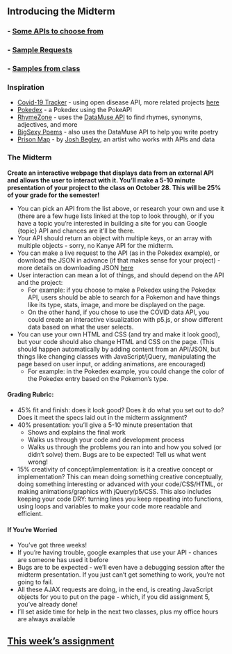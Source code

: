 ## Introducing the Midterm

### - [Some APIs to choose from](apis.md)
### - [Sample Requests](AJAX_exercise.md)
### - [Samples from class](https://drive.google.com/file/d/12P8bUZlKlimvJX0EN9iGEuezo31ROGV-/view?usp=sharing)

### Inspiration

- [Covid-19 Tracker](https://viruscovid.tech/) - using open disease API, more related projects [here](https://github.com/disease-sh/awesome-novelcovid)
- [Pokedex](https://pokedex.org/) - a Pokedex using the PokeAPI
- [RhymeZone](https://rhymezone.com/) - uses the [DataMuse API](https://www.datamuse.com/api/) to find rhymes, synonyms, adjectives, and more
- [BigSexy Poems](https://bennadel.github.io/big-sexy-poems-poc/) - also uses the DataMuse API to help you write poetry
- [Prison Map](http://prisonmap.com/) - by [Josh Begley](https://joshbegley.com/), an artist who works with APIs and data


### The Midterm

**Create an interactive webpage that displays data from an external API and allows the user to interact with it. You’ll make a 5-10 minute presentation of your project to the class on October 28. This will be 25% of your grade for the semester!**

- You can pick an API from the list above, or research your own and use it (there are a few huge lists linked at the top to look through), or if you have a topic you’re interested in building a site for you can Google {topic} API and chances are it’ll be there.
- Your API should return an object with multiple keys, or an array with multiple objects - sorry, no Kanye API for the midterm.
- You can make a live request to the API (as in the Pokedex example), or download the JSON in advance (if that makes sense for your project) - more details on downloading JSON [here](local_json.md)
- User interaction can mean a lot of things, and should depend on the API and the project:
  - For example: if you choose to make a Pokedex using the Pokedex API, users should be able to search for a Pokemon and have things like its type, stats, image, and more be displayed on the page.
  - On the other hand, if you chose to use the COVID data API, you could create an interactive visualization with p5.js, or show different data based on what the user selects.
- You can use your own HTML and CSS (and try and make it look good), but your code should also change HTML and CSS on the page. (This should happen automatically by adding content from an API/JSON, but things like changing classes with JavaScript/jQuery, manipulating the page based on user input, or adding animations, are encouraged)
  - For example: in the Pokedex example, you could change the color of the Pokedex entry based on the Pokemon’s type.

#### Grading Rubric:

- 45% fit and finish: does it look good? Does it do what you set out to do? Does it meet the specs laid out in the midterm assignment? 
- 40% presentation: you’ll give a 5-10 minute presentation that
  - Shows and explains the final work
  - Walks us through your code and development process 
  - Walks us through the problems you ran into and how you solved (or didn’t solve) them. Bugs are to be expected! Tell us what went wrong!
- 15% creativity of concept/implementation: is it a creative concept or implementation? This can mean doing something creative conceptually, doing something interesting or advanced with your code/CSS/HTML, or making animations/graphics with jQuery/p5/CSS. This also includes keeping your code DRY: turning lines you keep repeating into functions, using loops and variables to make your code more readable and efficient.

#### If You’re Worried

- You’ve got three weeks!
- If you’re having trouble, google examples that use your API - chances are someone has used it before
- Bugs are to be expected - we’ll even have a debugging session after the midterm presentation. If you just can’t get something to work, you’re not going to fail.
- All these AJAX requests are doing, in the end, is creating JavaScript objects for you to put on the page - which, if you did assignment 5, you’ve already done!
- I’ll set aside time for help in the next two classes, plus my office hours are always available

## [This week’s assignment](assignment.md)
